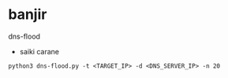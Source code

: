 # banjir
dns-flood
- saiki carane
```
python3 dns-flood.py -t <TARGET_IP> -d <DNS_SERVER_IP> -n 20
```
